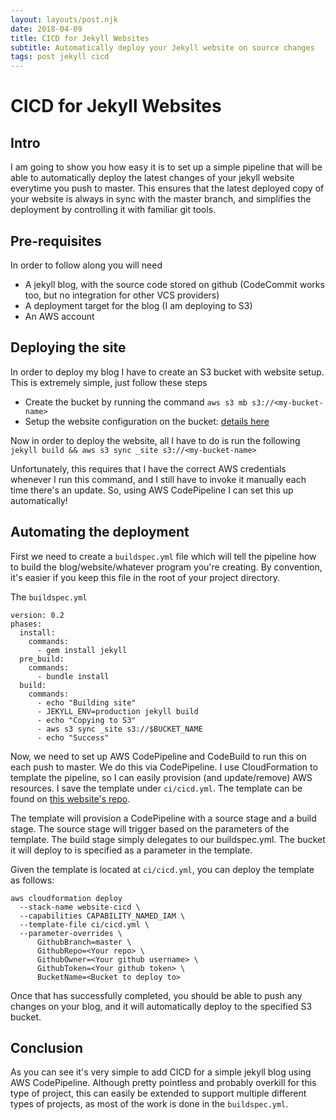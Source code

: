 ```yaml
---
layout: layouts/post.njk
date: 2018-04-09
title: CICD for Jekyll Websites
subtitle: Automatically deploy your Jekyll website on source changes
tags: post jekyll cicd
---
```


# CICD for Jekyll Websites

## Intro
I am going to show you how easy it is to set up a simple pipeline that will be able to automatically deploy the latest changes of your jekyll website everytime you push to master.
This ensures that the latest deployed copy of your website is always in sync with the master branch, and simplifies the deployment by controlling it with familiar git tools.

## Pre-requisites
In order to follow along you will need
- A jekyll blog, with the source code stored on github (CodeCommit works too, but no integration for other VCS providers)
- A deployment target for the blog (I am deploying to S3)
- An AWS account

## Deploying the site
In order to deploy my blog I have to create an S3 bucket with website setup. This is extremely simple, just follow these steps
- Create the bucket by running the command `aws s3 mb s3://<my-bucket-name>`
- Setup the website configuration on the bucket: [details here](https://docs.aws.amazon.com/AmazonS3/latest/dev/EnableWebsiteHosting.html)

Now in order to deploy the website, all I have to do is run the following
`jekyll build && aws s3 sync _site s3://<my-bucket-name>`

Unfortunately, this requires that I have the correct AWS credentials whenever I run this command, and I still have to invoke it manually each time there's an update.
So, using AWS CodePipeline I can set this up automatically!

## Automating the deployment
First we need to create a `buildspec.yml` file which will tell the pipeline how to build the blog/website/whatever program you're creating.
By convention, it's easier if you keep this file in the root of your project directory. 

The `buildspec.yml`

```
version: 0.2
phases:
  install:
    commands:
      - gem install jekyll  
  pre_build:
    commands:
      - bundle install
  build:
    commands: 
      - echo "Building site"
      - JEKYLL_ENV=production jekyll build 
      - echo "Copying to S3"
      - aws s3 sync _site s3://$BUCKET_NAME
      - echo "Success"
```

Now, we need to set up AWS CodePipeline and CodeBuild to run this on each push to master.
We do this via CodePipeline. I use CloudFormation to template the pipeline, so I can easily provision (and update/remove) AWS resources. I save the template under `ci/cicd.yml`.
The template can be found on [this website's repo](https://github.com/jhuizy/website/tree/master/ci/cicd.yml).

The template will provision a CodePipeline with a source stage and a build stage. The source stage will trigger based on the parameters of the template. The build stage simply delegates to our buildspec.yml. The bucket it will deploy to is specified as a parameter in the template.

Given the template is located at `ci/cicd.yml`, you can deploy the template as follows:

```
aws cloudformation deploy 
  --stack-name website-cicd \
  --capabilities CAPABILITY_NAMED_IAM \
  --template-file ci/cicd.yml \
  --parameter-overrides \
      GithubBranch=master \
      GithubRepo=<Your repo> \
      GithubOwner=<Your github username> \
      GithubToken=<Your github token> \
      BucketName=<Bucket to deploy to> 

```

Once that has successfully completed, you should be able to push any changes on your blog, and it will automatically deploy to the specified S3 bucket.

## Conclusion
As you can see it's very simple to add CICD for a simple jekyll blog using AWS CodePipeline. Although pretty pointless and probably overkill for this type of project, this can easily be extended to support multiple different types of projects, as most of the work is done in the `buildspec.yml`.
